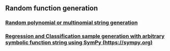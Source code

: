 ## Random function generation
### [Random polynomial or multinomial string generation](https://github.com/tirthajyoti/Machine-Learning-with-Python/blob/master/Random%20Function%20Generator/Random_function_generator.ipynb)
### [Regression and Classification sample generation with arbitrary symbolic function string using SymPy (https://sympy.org)](https://github.com/tirthajyoti/Machine-Learning-with-Python/blob/master/Random%20Function%20Generator/Symbolic%20regression%20classification%20generator.ipynb)
